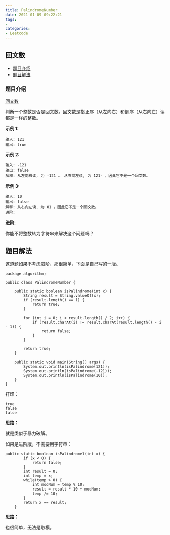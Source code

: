 ```yaml
---
title: PalindromeNumber
date: 2021-01-09 09:22:21
tags:
- 
categories:
- Leetcode 
---
```




## 回文数

- [题目介绍](https://yangtzeshore.github.io/2021/01/09/PalindromeNumber/#题目介绍)
- [题目解法](https://yangtzeshore.github.io/2021/01/09/PalindromeNumber/#题目解法)

### 题目介绍

[回文数](https://leetcode-cn.com/problems/palindrome-number/)

判断一个整数是否是回文数。回文数是指正序（从左向右）和倒序（从右向左）读都是一样的整数。

**示例 1:**

```
输入: 121
输出: true
```

**示例 2:**

```
输入: -121
输出: false
解释: 从左向右读, 为 -121 。 从右向左读, 为 121- 。因此它不是一个回文数。
```

**示例 3:**

```
输入: 10
输出: false
解释: 从右向左读, 为 01 。因此它不是一个回文数。
进阶:
```

**进阶:**

你能不将整数转为字符串来解决这个问题吗？

## 题目解法

这道题如果不考虑进阶，那很简单，下面是自己写的一版。

```
package algorithm;

public class PalindromeNumber {

    public static boolean isPalindrome(int x) {
        String result = String.valueOf(x);
        if (result.length() == 1) {
            return true;
        }

        for (int i = 0; i < result.length() / 2; i++) {
            if (result.charAt(i) != result.charAt(result.length() - i - 1)) {
                return false;
            }
        }

        return true;
    }

    public static void main(String[] args) {
        System.out.println(isPalindrome(121));
        System.out.println(isPalindrome(-121));
        System.out.println(isPalindrome(10));
    }
}
```

打印：

```
true
false
false
```

**思路：**

就是类似于暴力破解。

如果是进阶版，不需要用字符串：

```
public static boolean isPalindrome1(int x) {
        if (x < 0) {
            return false;
        }
        int result = 0;
        int temp = x;
        while(temp > 0) {
            int modNum = temp % 10;
            result = result * 10 + modNum;
            temp /= 10;
        }
        return x == result;
    }
```

**思路：**

也很简单，无法是取模。
